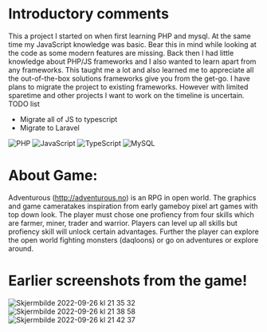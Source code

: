# Introductory comments
This a project I started on when first learning PHP and mysql. At the same time my JavaScript knowledge was basic. Bear this in mind while looking at the code as some modern features are missing. Back then I had little knowledge about PHP/JS frameworks and I also wanted to learn apart from any frameworks. This taught me a lot and also learned me to appreciate all the out-of-the-box solutions frameworks give you from the get-go. I have plans to migrate the project to existing frameworks. However with limited sparetime and other projects I want to work on the timeline is uncertain.
TODO list
- Migrate all of JS to typescript
- Migrate to Laravel

![PHP](https://img.shields.io/badge/php-%23777BB4.svg?style=for-the-badge&logo=php&logoColor=white) ![JavaScript](https://img.shields.io/badge/javascript-%23323330.svg?style=for-the-badge&logo=javascript&logoColor=%23F7DF1E) ![TypeScript](https://img.shields.io/badge/typescript-%23007ACC.svg?style=for-the-badge&logo=typescript&logoColor=white) ![MySQL](https://img.shields.io/badge/mysql-%2300f.svg?style=for-the-badge&logo=mysql&logoColor=white)

# About Game:

Adventurous (http://adventurous.no) is an RPG in open world. The graphics and game cameratakes inspiration from early gameboy pixel art games with top down look.
The player must chose one profiency from four skills which are farmer, miner, trader and warrior. Players can level up all skills but profiency skill will
unlock certain advantages.
Further the player can explore the open world fighting monsters (daqloons) or go on adventures or explore around.

# Earlier screenshots from the game!
![Skjermbilde 2022-09-26 kl  21 35 32](https://user-images.githubusercontent.com/52608380/192365577-af62fbb7-a9a9-48d5-abf6-742e9836209e.png)
![Skjermbilde 2022-09-26 kl  21 38 58](https://user-images.githubusercontent.com/52608380/192365583-2fee4b73-246f-4641-ba73-888b079ee0d6.png)
![Skjermbilde 2022-09-26 kl  21 42 37](https://user-images.githubusercontent.com/52608380/192365586-c2cd5dcd-ee49-4bc1-af4a-caeae8a4c48e.png)
